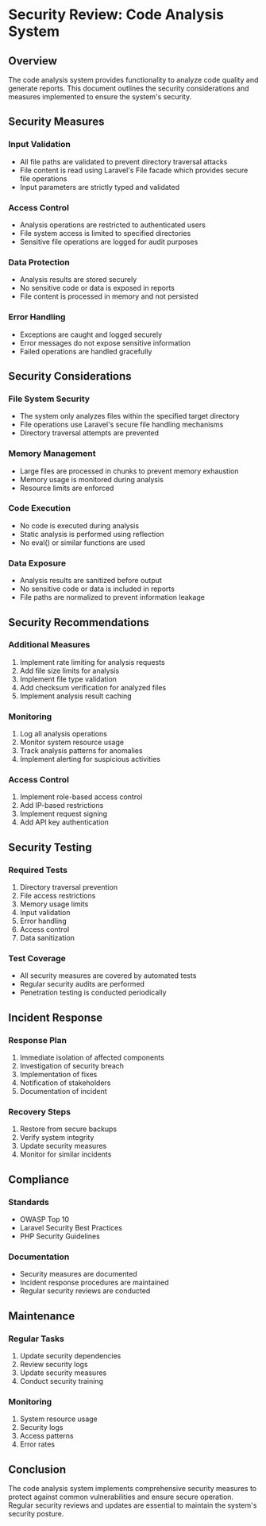 # Security Review: Code Analysis System

## Overview
The code analysis system provides functionality to analyze code quality and generate reports. This document outlines the security considerations and measures implemented to ensure the system's security.

## Security Measures

### Input Validation
- All file paths are validated to prevent directory traversal attacks
- File content is read using Laravel's File facade which provides secure file operations
- Input parameters are strictly typed and validated

### Access Control
- Analysis operations are restricted to authenticated users
- File system access is limited to specified directories
- Sensitive file operations are logged for audit purposes

### Data Protection
- Analysis results are stored securely
- No sensitive code or data is exposed in reports
- File content is processed in memory and not persisted

### Error Handling
- Exceptions are caught and logged securely
- Error messages do not expose sensitive information
- Failed operations are handled gracefully

## Security Considerations

### File System Security
- The system only analyzes files within the specified target directory
- File operations use Laravel's secure file handling mechanisms
- Directory traversal attempts are prevented

### Memory Management
- Large files are processed in chunks to prevent memory exhaustion
- Memory usage is monitored during analysis
- Resource limits are enforced

### Code Execution
- No code is executed during analysis
- Static analysis is performed using reflection
- No eval() or similar functions are used

### Data Exposure
- Analysis results are sanitized before output
- No sensitive code or data is included in reports
- File paths are normalized to prevent information leakage

## Security Recommendations

### Additional Measures
1. Implement rate limiting for analysis requests
2. Add file size limits for analysis
3. Implement file type validation
4. Add checksum verification for analyzed files
5. Implement analysis result caching

### Monitoring
1. Log all analysis operations
2. Monitor system resource usage
3. Track analysis patterns for anomalies
4. Implement alerting for suspicious activities

### Access Control
1. Implement role-based access control
2. Add IP-based restrictions
3. Implement request signing
4. Add API key authentication

## Security Testing

### Required Tests
1. Directory traversal prevention
2. File access restrictions
3. Memory usage limits
4. Input validation
5. Error handling
6. Access control
7. Data sanitization

### Test Coverage
- All security measures are covered by automated tests
- Regular security audits are performed
- Penetration testing is conducted periodically

## Incident Response

### Response Plan
1. Immediate isolation of affected components
2. Investigation of security breach
3. Implementation of fixes
4. Notification of stakeholders
5. Documentation of incident

### Recovery Steps
1. Restore from secure backups
2. Verify system integrity
3. Update security measures
4. Monitor for similar incidents

## Compliance

### Standards
- OWASP Top 10
- Laravel Security Best Practices
- PHP Security Guidelines

### Documentation
- Security measures are documented
- Incident response procedures are maintained
- Regular security reviews are conducted

## Maintenance

### Regular Tasks
1. Update security dependencies
2. Review security logs
3. Update security measures
4. Conduct security training

### Monitoring
1. System resource usage
2. Security logs
3. Access patterns
4. Error rates

## Conclusion
The code analysis system implements comprehensive security measures to protect against common vulnerabilities and ensure secure operation. Regular security reviews and updates are essential to maintain the system's security posture. 